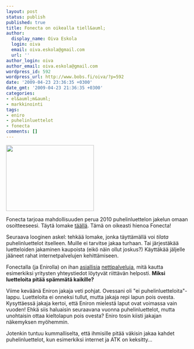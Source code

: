 ```yaml
---
layout: post
status: publish
published: true
title: Fonecta on oikealla tiell&auml;
author:
  display_name: Oiva Eskola
  login: oiva
  email: oiva.eskola@gmail.com
  url: ''
author_login: oiva
author_email: oiva.eskola@gmail.com
wordpress_id: 592
wordpress_url: http://www.bobs.fi/oiva/?p=592
date: '2009-04-23 23:36:35 +0300'
date_gmt: '2009-04-23 21:36:35 +0300'
categories:
- el&auml;m&auml;
- markkinointi
tags:
- eniro
- puhelinluettelot
- fonecta
comments: []
---
```

<p><a href="http://www.flickr.com/photos/sami73/2129217112/"><img class="alignnone" title="big pile of snail spam by Sami Kein&auml;nen" src="http://farm3.static.flickr.com/2167/2129217112_b846d6d953_m.jpg" alt="" width="240" height="180" /></a></p>
<p>Fonecta tarjoaa mahdollisuuden perua 2010 puhelinluettelon jakelun omaan osoitteeseesi. T&auml;yt&auml; lomake <a title="Peruuta puhelinluettelon jakelu" href="http://www.fonecta.fi/puhelinluettelot/alueelliset_puhelinluettelot/fi_FI/jakeluperiaatteet/">t&auml;&auml;ll&auml;</a>. T&auml;m&auml; on oikeasti hienoa Fonecta!</p>
<p>Seuraava looginen askel: tehk&auml;&auml; lomake, jonka t&auml;ytt&auml;m&auml;ll&auml; voi <em>tilata</em> puhelinluettelot itselleen. Muille ei tarvitse jakaa turhaan. Tai j&auml;rjest&auml;k&auml;&auml; luetteloiden jakaminen kaupoista (eik&ouml; n&auml;in ollut joskus?) K&auml;ytt&auml;k&auml;&auml; j&auml;ljelle j&auml;&auml;neet rahat internetpalvelujen kehitt&auml;miseen.</p>
<p>Fonectalla (ja Enirolla) on ihan <a title="02.fi" href="http://02.fi">asiallisia</a> <a title="kartat.eniro.fi" href="http://kartat.eniro.fi/">nettipalveluja</a>, mit&auml; kautta esimerkiksi yritysten yhteystiedot l&ouml;ytyv&auml;t riitt&auml;v&auml;n helposti. <strong>Miksi luetteloita pit&auml;&auml; sp&auml;mm&auml;t&auml; kaikille?</strong></p>
<p>Viime kev&auml;&auml;n&auml; Eniron jakaja veti pohjat. Ovessani oli "ei puhelinluetteloita"-lappu. Luetteloita ei onneksi tullut, mutta jakaja repi lapun pois ovesta. Kysytt&auml;ess&auml; jakaja kertoi, ett&auml; Eniron mielest&auml; laput ovat voimassa vain vuoden! Ehk&auml; siis haluaisin seuraavana vuonna puhelinluettelot, mutta unohtaisin ottaa kieltolapun pois ovesta? Eniro tosin kiisti jakajan n&auml;kemyksen my&ouml;hemmin.</p>
<p>Jotenkin tuntuu kummalliselta, ett&auml; ihmisille pit&auml;&auml; v&auml;kisin jakaa kahdet puhelinluettelot, kun esimerkiksi internet ja ATK on keksitty...</rant></p>
